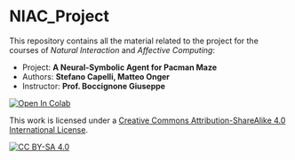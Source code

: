 # NIAC_Project

This repository contains all the material related to the project for the courses of <i>Natural Interaction</i> and <i>Affective Computing</i>:
<ul>
  <li>Project: <b>A Neural-Symbolic Agent for Pacman Maze</b>
  <li>Authors: <b>Stefano Capelli, Matteo Onger</b>
  <li>Instructor: <b>Prof. Boccignone Giuseppe</b>
</ul>

[![Open In Colab](https://colab.research.google.com/assets/colab-badge.svg)](https://colab.research.google.com/github/MatteoOnger/NIAC_Project/blob/main/NIAC_PMA.ipynb)

This work is licensed under a
[Creative Commons Attribution-ShareAlike 4.0 International License][cc-by-sa].

[![CC BY-SA 4.0][cc-by-sa-image]][cc-by-sa]

[cc-by-sa]: http://creativecommons.org/licenses/by-sa/4.0/
[cc-by-sa-image]: https://licensebuttons.net/l/by-sa/4.0/88x31.png
[cc-by-sa-shield]: https://img.shields.io/badge/License-CC%20BY--SA%204.0-lightgrey.svg
